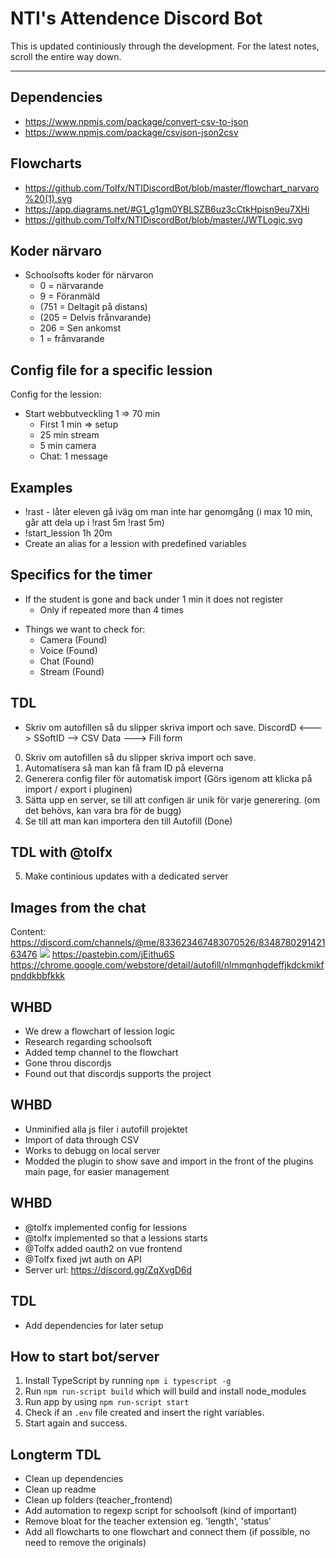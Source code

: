 # NTI's Attendence Discord Bot

This is updated continiously through the development. For the latest notes, scroll the entire way down.


---
## Dependencies
+ https://www.npmjs.com/package/convert-csv-to-json
+ https://www.npmjs.com/package/csvjson-json2csv



## Flowcharts
+ https://github.com/Tolfx/NTIDiscordBot/blob/master/flowchart_narvaro%20(1).svg
+ https://app.diagrams.net/#G1_g1gm0YBLSZB6uz3cCtkHpisn9eu7XHi
+ https://github.com/Tolfx/NTIDiscordBot/blob/master/JWTLogic.svg
## Koder närvaro
+ Schoolsofts koder för närvaron
  - 0 = närvarande
  - 9 = Föranmäld
  - (751 = Deltagit på distans)
  - (205 = Delvis frånvarande)
  - 206 = Sen ankomst
  - 1 = frånvarande 

## Config file for a specific lession
Config for the lession:
+ Start webbutveckling 1 => 70 min
  - First 1 min => setup
  - 25 min stream
  - 5 min camera
  - Chat: 1 message

## Examples
- !rast - låter eleven gå iväg om man inte har genomgång (i max 10 min, går att dela up i !rast 5m !rast 5m)
- !start_lession 1h 20m
- Create an alias for a lession with predefined variables

## Specifics for the timer
- If the student is gone and back under 1 min it does not register
  - Only if repeated more than 4 times

+ Things we want to check for:
  - Camera (Found)
  - Voice (Found)
  - Chat (Found)
  - Stream (Found)



## TDL
+ Skriv om autofillen så du slipper skriva import och save.
DiscordD <---> SSoftID --> CSV Data ---> Fill form

0. Skriv om autofillen så du slipper skriva import och save.
1. Automatisera så man kan få fram ID på eleverna     
2. Generera config filer för automatisk import (Görs igenom att klicka på import / export i pluginen)
3. Sätta upp en server, se till att configen är unik för varje generering. (om det behövs, kan vara bra för de bugg)
4. Se till att man kan importera den till Autofill (Done)

## TDL with @tolfx
5. Make continious updates with a dedicated server

## Images from the chat
Content: https://discord.com/channels/@me/833623467483070526/834878029142163476
![](https://cdn.discordapp.com/attachments/833623467483070526/834883079976779797/unknown.png)
https://pastebin.com/jEithu6S
https://chrome.google.com/webstore/detail/autofill/nlmmgnhgdeffjkdckmikfpnddkbbfkkk

## WHBD
- We drew a flowchart of lession logic
- Research regarding schoolsoft
- Added temp channel to the flowchart
- Gone throu discordjs
- Found out that discordjs supports the project

## WHBD
+ Unminified alla js filer i autofill projektet
+ Import of data through CSV
+ Works to debugg on local server
+ Modded the plugin to show save and import in the front of the plugins main page, for easier management

## WHBD
+ @tolfx implemented config for lessions
+ @tolfx implemented so that a lessions starts
+ @Tolfx added oauth2 on vue frontend
+ @Tolfx fixed jwt auth on API
+ Server url: https://discord.gg/ZqXvgD6d

## TDL
+ Add dependencies for later setup

## How to start bot/server

1. Install TypeScript by running `npm i typescript -g` 
2. Run `npm run-script build` which will build and install node_modules
3. Run app by using `npm run-script start`
4. Check if an `.env` file created and insert the right variables.
5. Start again and success.

## Longterm TDL
 + Clean up dependencies
 + Clean up readme
 + Clean up folders (teacher_frontend)
 + Add automation to regexp script for schoolsoft (kind of important)
 + Remove bloat for the teacher extension eg. 'length', 'status'
 + Add all flowcharts to one flowchart and connect them (if possible, no need to remove the originals)
 
